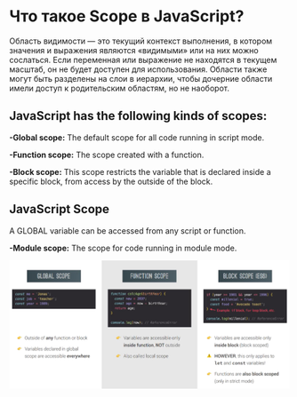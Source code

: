 # Что такое Scope в JavaScript?
Область видимости — это текущий контекст выполнения, в котором значения и выражения
являются «видимыми» или на них можно сослаться. Если переменная или выражение не находятся в текущем
масштаб, он не будет доступен для использования. Области также могут быть разделены на слои в иерархии,
чтобы дочерние области имели доступ к родительским областям, но не наоборот.

## JavaScript has the following kinds of scopes:

**-Global scope:** The default scope for all code running in script mode.


**-Function scope:** The scope created with a function.


**-Block scope:** This scope restricts the variable that is declared
inside a specific block, from access by the outside of the block.
<!DOCTYPE html>
<html>
<body>

<h2>JavaScript Scope</h2>

<p>A GLOBAL variable can be accessed from any script or function.</p>

<p id="demo"></p>

<script>
let carName = "Volvo";
myFunction();

function myFunction() {
  document.getElementById("demo").innerHTML = "I can display " + carName;
}
</script>

</body>
</html>


**-Module scope:** The scope for code running in module mode.

![](/Screenshot%202023-04-16%20at%2014-27-13%20JAVA%20SCRIPT%20-%20LectureNew-2.pdf.png "")
